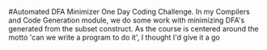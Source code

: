 #Automated DFA Minimizer
One Day Coding Challenge.
In my Compilers and Code Generation module, we do some work with minimizing DFA's generated from the
subset construct. As the course is centered around the motto 'can we write a program to do it', I 
thought I'd give it a go